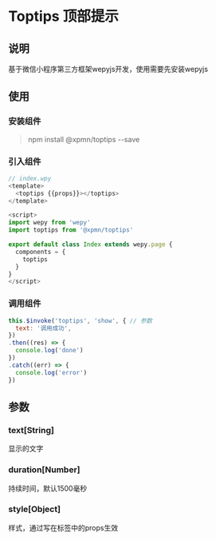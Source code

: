 # Toptips 顶部提示

## 说明

基于微信小程序第三方框架wepyjs开发，使用需要先安装wepyjs

## 使用

### 安装组件

> npm install @xpmn/toptips --save

### 引入组件

```js
// index.wpy
<template>
  <toptips {{props}}></toptips>
</template>

<script>
import wepy from 'wepy'
import toptips from '@xpmn/toptips'

export default class Index extends wepy.page {
  components = {
    toptips
  }
}
</script>
```

### 调用组件

```js
this.$invoke('toptips', 'show', { // 参数
  text: '调用成功',
})
.then((res) => {
  console.log('done')
})
.catch((err) => {
  console.log('error')
})
```

## 参数

### text[String]

显示的文字

### duration[Number]

持续时间，默认1500毫秒

### style[Object]

样式，通过写在标签中的props生效

